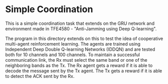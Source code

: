# Simple Coordination

This is a simple coordination task that extends on the GRU network and environment made in TFE4580 - "Anti-Jamming using Deep Q-learning".

The program in this directory extends on this to test the idea of cooperative multi-agent reinforcement learning. The agents are trained using Independent Deep Double Q-learning Networks (IDDQN) and are tested both for 10 channels and 100 channels. To maintain a successful communication link, the Rx must select the same band or one of the neighboring bands as the Tx. The Rx agent gets a reward if it is able to decode the message sent by the Tx agent. The Tx gets a reward if it is able to detect the ACK sent by the Rx.